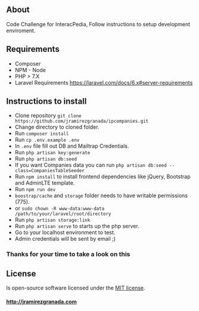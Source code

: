 ## About

Code Challenge for InteracPedia, Follow instructions to setup development enviroment.

## Requirements

- Composer
- NPM - Node
- PHP > 7.X
- Laravel Requirements https://laravel.com/docs/6.x#server-requirements

## Instructions to install

- Clone repository `git clone https://github.com/jramirezgranada/ipcompanies.git`
- Change directory to cloned folder.
- Run `composer install`
- Run `cp .env.example .env`
- In `.env` file fill out DB and Mailtrap Credentials.
- Run `php artisan key:generate`
- Run `php artisan db:seed`
- If you want Companies data you can run `php artisan db:seed --class=CompaniesTableSeeder`
- Run `npm install` to install frontend dependencies like jQuery, Bootstrap and AdminLTE template.
- Run `npm run dev`
- `boostrap/cache` and `storage` folder needs to have writable permissions (775).
- or `sudo chown -R www-data:www-data /path/to/your/laravel/root/directory`
- Run `php artisan storage:link`
- Run `php artisan serve` to starts up the php server.
- Go to your localhost environment to test.
- Admin credentials will be sent by email ;)

### Thanks for your time to take a look on this

## License

Is open-source software licensed under the [MIT license](https://opensource.org/licenses/MIT).

#### http://jramirezgranada.com
